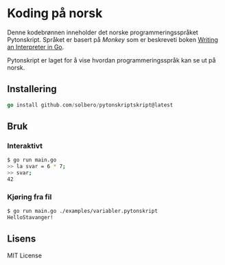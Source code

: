 # Koding på norsk

Denne kodebrønnen inneholder det norske programmeringsspråket Pytonskript. Språket er basert på _Monkey_ som er beskreveti boken [Writing an Interpreter in Go](https://interpreterbook.com/).

Pytonskript er laget for å vise hvordan programmeringsspråk kan se ut på norsk.

## Installering

```go
go install github.com/solbero/pytonskriptskript@latest
```

## Bruk

### Interaktivt
```bash
$ go run main.go
>> la svar = 6 * 7;
>> svar;
42
```

### Kjøring fra fil
```bash
$ go run main.go ./examples/variabler.pytonskript
HelloStavanger!
```

## Lisens

MIT License

